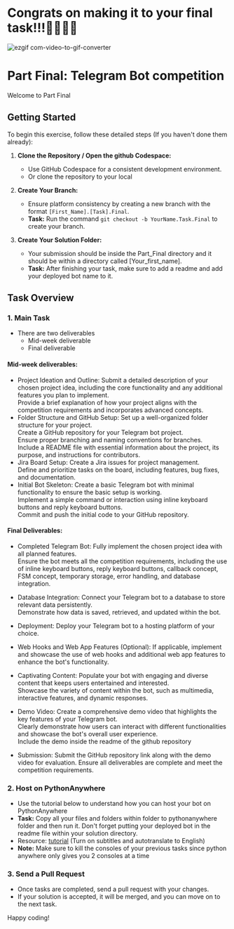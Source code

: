 # Congrats on making it to your final task!!!🎊🎉🎊🎉

![ezgif com-video-to-gif-converter](https://github.com/RealEskalate/Remote-G4-Telegram-Bot-Learning-Path/assets/62964622/a9456982-34f6-4b0e-9baf-62b758cc89f9)

# Part Final: Telegram Bot competition  

Welcome to Part Final

## Getting Started

To begin this exercise, follow these detailed steps (If you haven't done them already):

1. **Clone the Repository / Open the github Codespace:**
   - Use GitHub Codespace for a consistent development environment.
   - Or clone the repository to your local 

2. **Create Your Branch:**
   - Ensure platform consistency by creating a new branch with the format `[First_Name].[Task].Final`.
   - **Task:** Run the command `git checkout -b YourName.Task.Final` to create your branch.

3. **Create Your Solution Folder:**
   - Your submission should be inside the Part_Final directory and it should be within a directory called [Your_first_name].
   - **Task:** After finishing your task, make sure to add a readme and add your deployed bot name to it.

## Task Overview

### 1. Main Task
   - There are two deliverables
      - Mid-week deliverable
      - Final deliverable
   #### Mid-week deliverables:
   - Project Ideation and Outline:
      Submit a detailed description of your chosen project idea, including the core functionality and any additional features you plan to implement.<br>
      Provide a brief explanation of how your project aligns with the competition requirements and incorporates advanced concepts.
   - Folder Structure and GitHub Setup:
     Set up a well-organized folder structure for your project.<br>
     Create a GitHub repository for your Telegram bot project. <br>
     Ensure proper branching and naming conventions for branches. <br>
     Include a README file with essential information about the project, its purpose, and instructions for contributors.
   - Jira Board Setup:
     Create a Jira issues for project management. <br>
     Define and prioritize tasks on the board, including features, bug fixes, and documentation. <br>
   - Initial Bot Skeleton:
     Create a basic Telegram bot with minimal functionality to ensure the basic setup is working. <br>
     Implement a simple command or interaction using inline keyboard buttons and reply keyboard buttons.<br>
     Commit and push the initial code to your GitHub repository. <br>

  #### Final Deliverables:

   - Completed Telegram Bot:
     Fully implement the chosen project idea with all planned features.<br>
     Ensure the bot meets all the competition requirements, including the use of inline keyboard buttons, reply keyboard buttons, callback concept, FSM concept, temporary storage, error handling, and database integration.
   - Database Integration:
     Connect your Telegram bot to a database to store relevant data persistently. <br>
     Demonstrate how data is saved, retrieved, and updated within the bot.
   - Deployment:
     Deploy your Telegram bot to a hosting platform of your choice.<br>
   - Web Hooks and Web App Features (Optional):
     If applicable, implement and showcase the use of web hooks and additional web app features to enhance the bot's functionality.
   - Captivating Content:
     Populate your bot with engaging and diverse content that keeps users entertained and interested.<br>
     Showcase the variety of content within the bot, such as multimedia, interactive features, and dynamic responses.
   - Demo Video:
     Create a comprehensive demo video that highlights the key features of your Telegram bot.<br>
     Clearly demonstrate how users can interact with different functionalities and showcase the bot's overall user experience. <br>
     Include the demo inside the readme of the github repository

   - Submission: Submit the GitHub repository link along with the demo video for evaluation. Ensure all deliverables are complete and meet the competition requirements.  
  
### 2. Host on PythonAnywhere
   - Use the tutorial below to understand how you can host your bot on PythonAnywhere
   - **Task:** Copy all your files and folders within folder to pythonanywhere folder and then run it. Don't forget putting your deployed bot in the readme file within your solution directory.
   - Resource: [tutorial](https://youtu.be/mYlM4RWTHnk) (Turn on subtitles and autotranslate to English)
   - **Note:**  Make sure to kill the consoles of your previous tasks since python anywhere only gives you 2 consoles at a time
     
### 3. Send a Pull Request
   - Once tasks are completed, send a pull request with your changes.
   - If your solution is accepted, it will be merged, and you can move on to the next task.

Happy coding!
